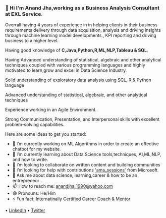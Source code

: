 ### 👋 Hi I'm Anand Jha,working as a Business Analysis Consultant at EXL Service.

Overrall having 4 years of experience in in helping clients in their business requirements delivery through data acquisition, analysis and driving insights through machine learning model developments , KPI reporting  and driving business to a higher level.

Having good knowledge of **C,Java,Python,R,ML,NLP,Tableau & SQL**.

Having Advanced understanding of statistical, algebraic and other analytical techniques coupled with various programming languages and highly motivated to learn,grow and excel in Data Science Industry.

Solid understanding of exploratory data analysis using SQL, R & Python language

Advanced understanding of statistical, algebraic, and other analytical techniques

Experience working in an Agile Environment.

Strong Communication, Presentation, and Interpersonal skills with excellent problem-solving capabilities.

Here are some ideas to get you started:

- 🔭 I’m currently working on ML Algorithms in order to create an effective chatbot for my website.
- 🌱 I’m currently learning about Data Science tools,techniques, AI,ML,NLP, and how to write.
- 👯 I’m looking to collaborate on written content and building communities
- 🤔 I’m looking for help with contributions ['ama_sessions'](https://app.slack.com/client/T015K1W04H5/C016T70CJ3T/details/top) from Microsoft.
- 💬 Ask me about data science, learning,career & how to be an entrepreneur .
- 📫 How to reach me: [anandjha_1990@yahoo.com](mailto:anandjha_1990@yahoo.com)
- 😄 Pronouns: He/Him
- ⚡ Fun fact: Internatinally Certified Career Coach & Mentor

• [LinkedIn](https://www.linkedin.com/in/anandjha90/) • [Twitter](https://twitter.com/jha_anandjha)
